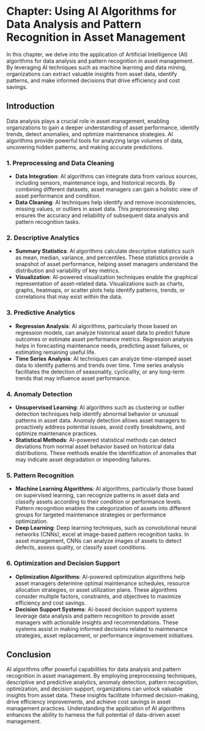 Chapter: Using AI Algorithms for Data Analysis and Pattern Recognition in Asset Management
==========================================================================================

In this chapter, we delve into the application of Artificial Intelligence (AI) algorithms for data analysis and pattern recognition in asset management. By leveraging AI techniques such as machine learning and data mining, organizations can extract valuable insights from asset data, identify patterns, and make informed decisions that drive efficiency and cost savings.

Introduction
------------

Data analysis plays a crucial role in asset management, enabling organizations to gain a deeper understanding of asset performance, identify trends, detect anomalies, and optimize maintenance strategies. AI algorithms provide powerful tools for analyzing large volumes of data, uncovering hidden patterns, and making accurate predictions.

### 1. Preprocessing and Data Cleaning

* **Data Integration**: AI algorithms can integrate data from various sources, including sensors, maintenance logs, and historical records. By combining different datasets, asset managers can gain a holistic view of asset performance and condition.
* **Data Cleaning**: AI techniques help identify and remove inconsistencies, missing values, or outliers in asset data. This preprocessing step ensures the accuracy and reliability of subsequent data analysis and pattern recognition tasks.

### 2. Descriptive Analytics

* **Summary Statistics**: AI algorithms calculate descriptive statistics such as mean, median, variance, and percentiles. These statistics provide a snapshot of asset performance, helping asset managers understand the distribution and variability of key metrics.
* **Visualization**: AI-powered visualization techniques enable the graphical representation of asset-related data. Visualizations such as charts, graphs, heatmaps, or scatter plots help identify patterns, trends, or correlations that may exist within the data.

### 3. Predictive Analytics

* **Regression Analysis**: AI algorithms, particularly those based on regression models, can analyze historical asset data to predict future outcomes or estimate asset performance metrics. Regression analysis helps in forecasting maintenance needs, predicting asset failures, or estimating remaining useful life.
* **Time Series Analysis**: AI techniques can analyze time-stamped asset data to identify patterns and trends over time. Time series analysis facilitates the detection of seasonality, cyclicality, or any long-term trends that may influence asset performance.

### 4. Anomaly Detection

* **Unsupervised Learning**: AI algorithms such as clustering or outlier detection techniques help identify abnormal behavior or unusual patterns in asset data. Anomaly detection allows asset managers to proactively address potential issues, avoid costly breakdowns, and optimize maintenance practices.
* **Statistical Methods**: AI-powered statistical methods can detect deviations from normal asset behavior based on historical data distributions. These methods enable the identification of anomalies that may indicate asset degradation or impending failures.

### 5. Pattern Recognition

* **Machine Learning Algorithms**: AI algorithms, particularly those based on supervised learning, can recognize patterns in asset data and classify assets according to their condition or performance levels. Pattern recognition enables the categorization of assets into different groups for targeted maintenance strategies or performance optimization.
* **Deep Learning**: Deep learning techniques, such as convolutional neural networks (CNNs), excel at image-based pattern recognition tasks. In asset management, CNNs can analyze images of assets to detect defects, assess quality, or classify asset conditions.

### 6. Optimization and Decision Support

* **Optimization Algorithms**: AI-powered optimization algorithms help asset managers determine optimal maintenance schedules, resource allocation strategies, or asset utilization plans. These algorithms consider multiple factors, constraints, and objectives to maximize efficiency and cost savings.
* **Decision Support Systems**: AI-based decision support systems leverage data analysis and pattern recognition to provide asset managers with actionable insights and recommendations. These systems assist in making informed decisions related to maintenance strategies, asset replacement, or performance improvement initiatives.

Conclusion
----------

AI algorithms offer powerful capabilities for data analysis and pattern recognition in asset management. By employing preprocessing techniques, descriptive and predictive analytics, anomaly detection, pattern recognition, optimization, and decision support, organizations can unlock valuable insights from asset data. These insights facilitate informed decision-making, drive efficiency improvements, and achieve cost savings in asset management practices. Understanding the application of AI algorithms enhances the ability to harness the full potential of data-driven asset management.
